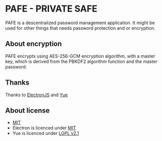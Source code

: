 <!-- ![pafe banner](https://github.com/sen0rxol0/pafe/blob/main/src/assets/banner_1024x256.png) -->
# PAFE - PRIVATE SAFE
PAFE is a descentralized password management application.
It might be used for other things that needs password protection and or encryption.

<!-- ## Predictions -->
<!-- 1. Add support for file encryption -->

## About encryption
PAFE encrypts using AES-256-GCM encryption algorithm, with a master key,
which is derived from the PBKDF2 algorithm function and the master password.

## Thanks
Thanks to [ElectronJS](https://github.com/electron/electron) and [Yue](https://github.com/yue/yue)
## About license
- [MIT](https://github.com/sen0rxol0/pafe/blob/main/LICENCE)
- Electron is licenced under [MIT](https://github.com/electron/electron/blob/master/LICENSE)
- Yue is licenced under [LGPL v2.1](https://github.com/yue/yue/blob/master/LICENSE)
